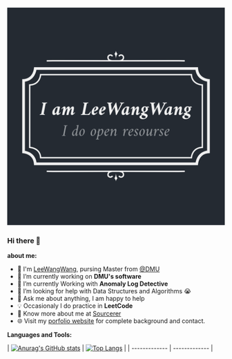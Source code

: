 <!--
**LeeWangWang/LeeWangWang** is a ✨ _special_ ✨ repository because its `README.md` (this file) appears on your GitHub profile.


Here are some ideas to get you started:

- 🔭 I’m currently working on ...
- 🌱 I’m currently learning ...
- 👯 I’m looking to collaborate on ...
- 🤔 I’m looking for help with ...
- 💬 Ask me about ...
- 📫 How to reach me: ...
- 😄 Pronouns: ...
- ⚡ Fun fact: ...
-->

![img.png](./images/mylogo.png)

### Hi there 👋

**about me:**
- :school: I'm [LeeWangWang](https://github.com/LeeWangWang), pursing Master from <a href="https://www.dlmu.edu.cn/">@DMU  </a>
- 🔭 I’m currently working on  **DMU's software**
- 🌱 I’m currently Working with **Anomaly Log Detective**
- 🤔 I’m looking for help with Data Structures and Algorithms 😭
- 💬 Ask me about anything, I am happy to help
- :bulb: Occasionaly I do practice in **LeetCode**
- 👨 Know more about me at [Sourcerer](https://blog.csdn.net/weixin_42562514) 
- 🌐 Visit my [porfolio website](https://github.com/LeeWangWang) for complete background and contact.


**Languages and Tools:**

| [![Anurag's GitHub stats](https://github-readme-stats.vercel.app/api?username=LeeWangWang&show_icons=true&theme=radical)](https://github.com/LeeWangWang/LeeWangWang) |
  [![Top Langs](https://github-readme-stats.vercel.app/api/top-langs/?username=LeeWangWang&show_icons=true&theme=highcontrast)](https://github.com/LeeWangWang/LeeWangWang) | 
| ------------- | ------------- |

